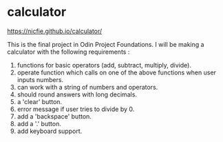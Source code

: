 # calculator

https://nicfie.github.io/calculator/

This is the final project in Odin Project Foundations. I will be making a calculator with the following requirements :

1. functions for basic operators (add, subtract, multiply, divide). 
2. operate function which calls on one of the above functions when user inputs numbers. 
3. can work with a string of numbers and operators. 
4. should round answers with long decimals. 
5. a 'clear' button. 
6. error message if user tries to divide by 0. 
7. add a 'backspace' button. 
8. add a '.' button. 
9. add keyboard support. 
